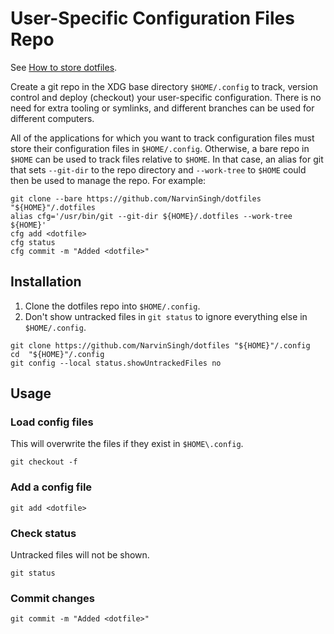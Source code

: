User-Specific Configuration Files Repo
======================================

See [How to store dotfiles](https://www.atlassian.com/git/tutorials/dotfiles).

Create a git repo in the XDG base directory `$HOME/.config` to track, version
control and deploy (checkout) your user-specific configuration. There is no
need for extra tooling or symlinks, and different branches can be used for
different computers.

All of the applications for which you want to track configuration files must
store their configuration files in `$HOME/.config`. Otherwise, a bare repo
in `$HOME` can be used to track files relative to `$HOME`. In that case, an
alias for git that sets `--git-dir` to the repo directory and `--work-tree`
to `$HOME` could then be used to manage the repo. For example:

```Shell
git clone --bare https://github.com/NarvinSingh/dotfiles "${HOME}"/.dotfiles
alias cfg='/usr/bin/git --git-dir ${HOME}/.dotfiles --work-tree ${HOME}'
cfg add <dotfile>
cfg status
cfg commit -m "Added <dotfile>"
```

Installation
------------

1. Clone the dotfiles repo into `$HOME/.config`.
2. Don't show untracked files in `git status` to ignore everything else in
   `$HOME/.config`.

```Shell
git clone https://github.com/NarvinSingh/dotfiles "${HOME}"/.config
cd  "${HOME}"/.config
git config --local status.showUntrackedFiles no
```

Usage
-----

### Load config files

This will overwrite the files if they exist in `$HOME\.config`.

```Shell
git checkout -f
```

### Add a config file

```Shell
git add <dotfile>
```

### Check status

Untracked files will not be shown.

```Shell
git status
```

### Commit changes

```Shell
git commit -m "Added <dotfile>"
```

